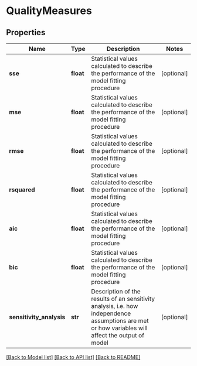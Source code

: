 # QualityMeasures

## Properties
Name | Type | Description | Notes
------------ | ------------- | ------------- | -------------
**sse** | **float** | Statistical values calculated to describe the performance of the model fitting procedure | [optional] 
**mse** | **float** | Statistical values calculated to describe the performance of the model fitting procedure | [optional] 
**rmse** | **float** | Statistical values calculated to describe the performance of the model fitting procedure | [optional] 
**rsquared** | **float** | Statistical values calculated to describe the performance of the model fitting procedure | [optional] 
**aic** | **float** | Statistical values calculated to describe the performance of the model fitting procedure | [optional] 
**bic** | **float** | Statistical values calculated to describe the performance of the model fitting procedure | [optional] 
**sensitivity_analysis** | **str** | Description of the results of an sensitivity analysis, i.e. how independence assumptions are met or how variables will affect the output of model | [optional] 

[[Back to Model list]](../README.md#documentation-for-models) [[Back to API list]](../README.md#documentation-for-api-endpoints) [[Back to README]](../README.md)

